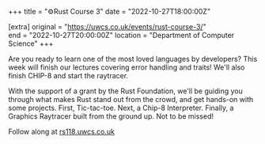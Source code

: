 +++
title = "⚙️Rust Course 3"
date = "2022-10-27T18:00:00Z"

[extra]
original = "https://uwcs.co.uk/events/rust-course-3/"    
end = "2022-10-27T20:00:00Z"
location = "Department of Computer Science"
+++

Are you ready to learn one of the most loved languages by developers? This week will finish our lectures covering error handling and traits! We'll also finish CHIP-8 and start the raytracer.

With the support of a grant by the Rust Foundation, we'll be guiding you through what makes Rust stand out from the crowd, and get hands-on with some projects. First, Tic-tac-toe. Next, a Chip-8 Interpreter. Finally, a Graphics Raytracer built from the ground up. Not to be missed!

Follow along at [rs118.uwcs.co.uk](https://rs118.uwcs.co.uk)
